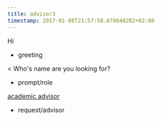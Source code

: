 ```yaml
---
title: advisor3
timestamp: 2017-01-08T21:57:58.678648282+02:00
---
```


Hi
* greeting

< Who's name are you looking for?
* prompt/role

[academic advisor](role)
* request/advisor

